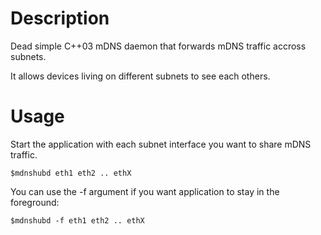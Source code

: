 # Description
Dead simple C++03 mDNS daemon that forwards mDNS traffic accross subnets.

It allows devices living on different subnets to see each others.

# Usage
Start the application with each subnet interface you want to share mDNS traffic.

    $mdnshubd eth1 eth2 .. ethX

You can use the -f argument if you want application to stay in the foreground:

    $mdnshubd -f eth1 eth2 .. ethX


